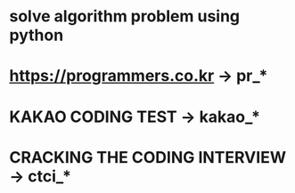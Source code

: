 # solve algorithm problem using python

# https://programmers.co.kr -> pr_*
# KAKAO CODING TEST -> kakao_*
# CRACKING THE CODING INTERVIEW -> ctci_*
